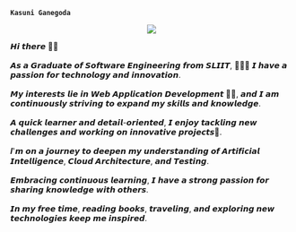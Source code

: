 **`Kasuni Ganegoda`**
<p align="center">
<img src="![Premium Photo _ Top view of workspace with agenda and laptop](https://github.com/kasuni77/kasuni77/assets/68696656/d1fc4650-9651-4393-a4ea-005321f53224)"/></a>
</p>

𝙃𝙞 𝙩𝙝𝙚𝙧𝙚 👋🏻<br><br>
𝘼𝙨 𝙖 𝙂𝙧𝙖𝙙𝙪𝙖𝙩𝙚 𝙤𝙛 𝙎𝙤𝙛𝙩𝙬𝙖𝙧𝙚 𝙀𝙣𝙜𝙞𝙣𝙚𝙚𝙧𝙞𝙣𝙜 𝙛𝙧𝙤𝙢 𝙎𝙇𝙄𝙄𝙏, 👩🏻‍🎓 𝙄 𝙝𝙖𝙫𝙚 𝙖 𝙥𝙖𝙨𝙨𝙞𝙤𝙣 𝙛𝙤𝙧 𝙩𝙚𝙘𝙝𝙣𝙤𝙡𝙤𝙜𝙮 𝙖𝙣𝙙 𝙞𝙣𝙣𝙤𝙫𝙖𝙩𝙞𝙤𝙣.<br><br>
𝙈𝙮 𝙞𝙣𝙩𝙚𝙧𝙚𝙨𝙩𝙨 𝙡𝙞𝙚 𝙞𝙣 𝙒𝙚𝙗 𝘼𝙥𝙥𝙡𝙞𝙘𝙖𝙩𝙞𝙤𝙣 𝘿𝙚𝙫𝙚𝙡𝙤𝙥𝙢𝙚𝙣𝙩 👩‍💻, 𝙖𝙣𝙙 𝙄 𝙖𝙢 𝙘𝙤𝙣𝙩𝙞𝙣𝙪𝙤𝙪𝙨𝙡𝙮 𝙨𝙩𝙧𝙞𝙫𝙞𝙣𝙜 𝙩𝙤 𝙚𝙭𝙥𝙖𝙣𝙙 𝙢𝙮 𝙨𝙠𝙞𝙡𝙡𝙨 𝙖𝙣𝙙 𝙠𝙣𝙤𝙬𝙡𝙚𝙙𝙜𝙚.<br><br>
𝘼 𝙦𝙪𝙞𝙘𝙠 𝙡𝙚𝙖𝙧𝙣𝙚𝙧 𝙖𝙣𝙙 𝙙𝙚𝙩𝙖𝙞𝙡-𝙤𝙧𝙞𝙚𝙣𝙩𝙚𝙙, 𝙄 𝙚𝙣𝙟𝙤𝙮 𝙩𝙖𝙘𝙠𝙡𝙞𝙣𝙜 𝙣𝙚𝙬 𝙘𝙝𝙖𝙡𝙡𝙚𝙣𝙜𝙚𝙨 𝙖𝙣𝙙 𝙬𝙤𝙧𝙠𝙞𝙣𝙜 𝙤𝙣 𝙞𝙣𝙣𝙤𝙫𝙖𝙩𝙞𝙫𝙚 𝙥𝙧𝙤𝙟𝙚𝙘𝙩𝙨📍.<br><br>
𝑰'𝙢 𝙤𝙣 𝙖 𝙟𝙤𝙪𝙧𝙣𝙚𝙮 𝙩𝙤 𝙙𝙚𝙚𝙥𝙚𝙣 𝙢𝙮 𝙪𝙣𝙙𝙚𝙧𝙨𝙩𝙖𝙣𝙙𝙞𝙣𝙜 𝙤𝙛 𝘼𝙧𝙩𝙞𝙛𝙞𝙘𝙞𝙖𝙡 𝙄𝙣𝙩𝙚𝙡𝙡𝙞𝙜𝙚𝙣𝙘𝙚, 𝘾𝙡𝙤𝙪𝙙 𝘼𝙧𝙘𝙝𝙞𝙩𝙚𝙘𝙩𝙪𝙧𝙚, 𝙖𝙣𝙙 𝙏𝙚𝙨𝙩𝙞𝙣𝙜.<br><br>
𝙀𝙢𝙗𝙧𝙖𝙘𝙞𝙣𝙜 𝙘𝙤𝙣𝙩𝙞𝙣𝙪𝙤𝙪𝙨 𝙡𝙚𝙖𝙧𝙣𝙞𝙣𝙜, 𝙄 𝙝𝙖𝙫𝙚 𝙖 𝙨𝙩𝙧𝙤𝙣𝙜 𝙥𝙖𝙨𝙨𝙞𝙤𝙣 𝙛𝙤𝙧 𝙨𝙝𝙖𝙧𝙞𝙣𝙜 𝙠𝙣𝙤𝙬𝙡𝙚𝙙𝙜𝙚 𝙬𝙞𝙩𝙝 𝙤𝙩𝙝𝙚𝙧𝙨.<br><br>
𝙄𝙣 𝙢𝙮 𝙛𝙧𝙚𝙚 𝙩𝙞𝙢𝙚, 𝙧𝙚𝙖𝙙𝙞𝙣𝙜 𝙗𝙤𝙤𝙠𝙨, 𝙩𝙧𝙖𝙫𝙚𝙡𝙞𝙣𝙜, 𝙖𝙣𝙙 𝙚𝙭𝙥𝙡𝙤𝙧𝙞𝙣𝙜 𝙣𝙚𝙬 𝙩𝙚𝙘𝙝𝙣𝙤𝙡𝙤𝙜𝙞𝙚𝙨 𝙠𝙚𝙚𝙥 𝙢𝙚 𝙞𝙣𝙨𝙥𝙞𝙧𝙚𝙙.
